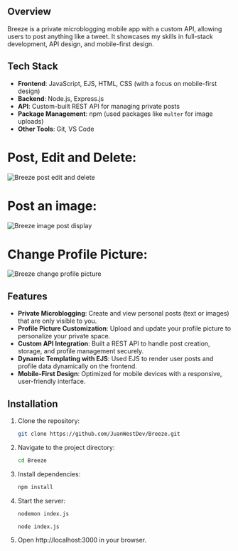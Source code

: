 ## Overview

Breeze is a private microblogging mobile app with a custom API, allowing users to post anything like a tweet. It showcases my skills in full-stack development, API design, and mobile-first design.

## Tech Stack

- **Frontend**: JavaScript, EJS, HTML, CSS (with a focus on mobile-first design)
- **Backend**: Node.js, Express.js
- **API**: Custom-built REST API for managing private posts
- **Package Management**: npm (used packages like `multer` for image uploads)
- **Other Tools**: Git, VS Code


# Post, Edit and Delete:
![Breeze post edit and delete](https://github.com/user-attachments/assets/097b7b92-eef3-4473-aabb-95af43c5fb78)


# Post an image:
![Breeze image post display](https://github.com/user-attachments/assets/2dc6bfe5-57c9-4248-b911-1ac40ff3ede8)


# Change Profile Picture:
![Breeze change profile picture](https://github.com/user-attachments/assets/7522f104-564d-4cdb-a4ee-a08c3c1a781a)


## Features

- **Private Microblogging**: Create and view personal posts (text or images) that are only visible to you.
- **Profile Picture Customization**: Upload and update your profile picture to personalize your private space.
- **Custom API Integration**: Built a REST API to handle post creation, storage, and profile management securely.
- **Dynamic Templating with EJS**: Used EJS to render user posts and profile data dynamically on the frontend.
- **Mobile-First Design**: Optimized for mobile devices with a responsive, user-friendly interface.

## Installation

1. Clone the repository:
   ```bash
   git clone https://github.com/JuanWestDev/Breeze.git
   ```
2. Navigate to the project directory:
   ```bash
   cd Breeze
   ```
3. Install dependencies:
   ```bash
   npm install
   ```
4. Start the server:
   ```bash
   nodemon index.js
   ```
   ```bash
   node index.js
   ```
5. Open http://localhost:3000 in your browser.

